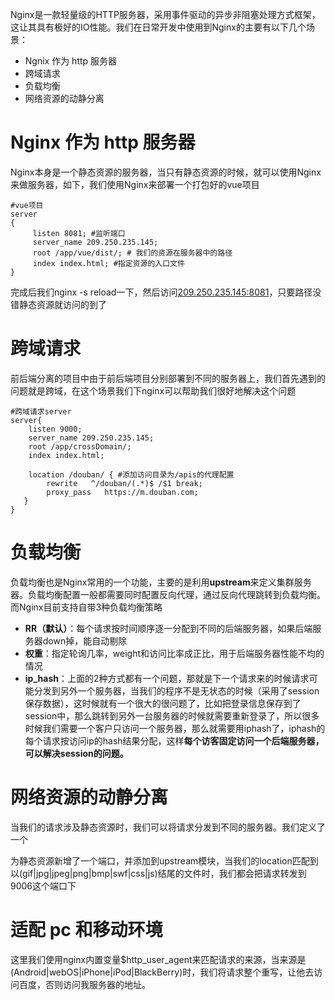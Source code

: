 Nginx是一款轻量级的HTTP服务器，采用事件驱动的异步非阻塞处理方式框架，这让其具有极好的IO性能。我们在日常开发中使用到Nginx的主要有以下几个场景：

- Ngnix 作为 http 服务器
- 跨域请求
- 负载均衡
- 网络资源的动静分离

# Nginx 作为 http 服务器

Nginx本身是一个静态资源的服务器，当只有静态资源的时候，就可以使用Nginx来做服务器，如下，我们使用Nginx来部署一个打包好的vue项目

```
#vue项目
server
{
     listen 8081; #监听端口
     server_name 209.250.235.145; 
     root /app/vue/dist/; # 我们的资源在服务器中的路径
     index index.html; #指定资源的入口文件
}
```

完成后我们nginx -s reload一下，然后访问[209.250.235.145:8081](https://link.juejin.cn/?target=undefined)，只要路径没错静态资源就访问的到了

# 跨域请求

前后端分离的项目中由于前后端项目分别部署到不同的服务器上，我们首先遇到的问题就是跨域，在这个场景我们下nginx可以帮助我们很好地解决这个问题

```
#跨域请求server
server{
	listen 9000;
	server_name 209.250.235.145;
	root /app/crossDomain/;
	index index.html;
	
	location /douban/ { #添加访问目录为/apis的代理配置
		rewrite   ^/douban/(.*)$ /$1 break;
		proxy_pass   https://m.douban.com;
   }
}
```

# 负载均衡

负载均衡也是Nginx常用的一个功能，主要的是利用**upstream**来定义集群服务器。负载均衡配置一般都需要同时配置反向代理，通过反向代理跳转到负载均衡。而Nginx目前支持自带3种负载均衡策略

- **RR（默认）**：每个请求按时间顺序逐一分配到不同的后端服务器，如果后端服务器down掉，能自动剔除
- **权重**：指定轮询几率，weight和访问比率成正比，用于后端服务器性能不均的情况
- **ip_hash**：上面的2种方式都有一个问题，那就是下一个请求来的时候请求可能分发到另外一个服务器，当我们的程序不是无状态的时候（采用了session保存数据），这时候就有一个很大的很问题了，比如把登录信息保存到了session中，那么跳转到另外一台服务器的时候就需要重新登录了，所以很多时候我们需要一个客户只访问一个服务器，那么就需要用iphash了，iphash的每个请求按访问ip的hash结果分配，这样**每个访客固定访问一个后端服务器，可以解决session的问题。**

# 网络资源的动静分离

当我们的请求涉及静态资源时，我们可以将请求分发到不同的服务器。我们定义了一个

为静态资源新增了一个端口，并添加到upstream模块，当我们的location匹配到以(gif|jpg|jpeg|png|bmp|swf|css|js)结尾的文件时，我们都会把请求转发到9006这个端口下

# 适配 pc 和移动环境

这里我们使用nginx内置变量$http_user_agent来匹配请求的来源，当来源是(Android|webOS|iPhone|iPod|BlackBerry)时，我们将请求整个重写，让他去访问百度，否则访问我服务器的地址。